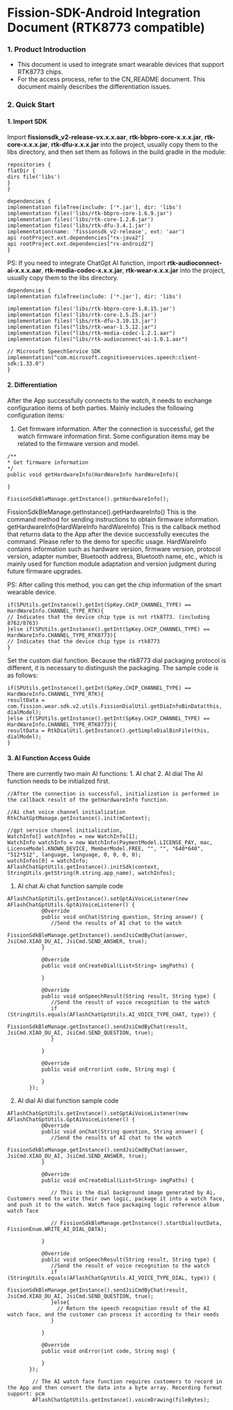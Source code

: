 # Fission-SDK-Android Integration Document (RTK8773 compatible)
### 1. Product Introduction
* This document is used to integrate smart wearable devices that support RTK8773 chips.
* For the access process, refer to the CN_README document. This document mainly describes the differentiation issues.

### 2. Quick Start
#### 1. Import SDK
Import **fissionsdk_v2-release-vx.x.x.aar**, **rtk-bbpro-core-x.x.x.jar**, **rtk-core-x.x.x.jar**, **rtk-dfu-x.x.x.jar** into the project, usually copy them to the libs directory, and then set them as follows in the build.gradle in the module:
```
repositories {
flatDir {
dirs file('libs')
}
}

dependencies {
implementation fileTree(include: ['*.jar'], dir: 'libs')
implementation files('libs/rtk-bbpro-core-1.6.9.jar')
implementation files('libs/rtk-core-1.2.8.jar')
implementation files('libs/rtk-dfu-3.4.1.jar')
implementation(name: 'fissionsdk_v2-release', ext: 'aar')
api rootProject.ext.dependencies["rx-java2"]
api rootProject.ext.dependencies["rx-android2"]
}
```
PS: If you need to integrate ChatGpt AI function, import **rtk-audioconnect-ai-x.x.x.aar**, **rtk-media-codec-x.x.x.jar**, **rtk-wear-x.x.x.jar** into the project, usually copy them to the libs directory.
```
dependencies {
implementation fileTree(include: ['*.jar'], dir: 'libs')

implementation files('libs/rtk-bbpro-core-1.8.15.jar')
implementation files('libs/rtk-core-1.5.25.jar')
implementation files('libs/rtk-dfu-3.10.13.jar')
implementation files("libs/rtk-wear-1.5.12.jar")
implementation files("libs/rtk-media-codec-1.2.1.aar")
implementation files("libs/rtk-audioconnect-ai-1.0.1.aar")

// Microsoft SpeechService SDK
implementation("com.microsoft.cognitiveservices.speech:client-sdk:1.33.0")
}
```

#### 2. Differentiation
After the App successfully connects to the watch, it needs to exchange configuration items of both parties. Mainly includes the following configuration items:
1. Get firmware information. After the connection is successful, get the watch firmware information first. Some configuration items may be related to the firmware version and model.
```
/**
* Get firmware information
*/
public void getHardwareInfo(HardWareInfo hardWareInfo){

}

FissionSdkBleManage.getInstance().getHardwareInfo();
```
FissionSdkBleManage.getInstance().getHardwareInfo() This is the command method for sending instructions to obtain firmware information. getHardwareInfo(HardWareInfo hardWareInfo) This is the callback method that returns data to the App after the device successfully executes the command. Please refer to the demo for specific usage. HardWareInfo contains information such as hardware version, firmware version, protocol version, adapter number, Bluetooth address, Bluetooth name, etc., which is mainly used for function module adaptation and version judgment during future firmware upgrades.

PS: After calling this method, you can get the chip information of the smart wearable device.
```
if(SPUtils.getInstance().getInt(SpKey.CHIP_CHANNEL_TYPE) == HardWareInfo.CHANNEL_TYPE_RTK){
// Indicates that the device chip type is not rtk8773. (including 8762/8763)
}else if(SPUtils.getInstance().getInt(SpKey.CHIP_CHANNEL_TYPE) == HardWareInfo.CHANNEL_TYPE_RTK8773){
// Indicates that the device chip type is rtk8773
}
```
Set the custom dial function. Because the rtk8773 dial packaging protocol is different, it is necessary to distinguish the packaging. The sample code is as follows:
```
if(SPUtils.getInstance().getInt(SpKey.CHIP_CHANNEL_TYPE) == HardWareInfo.CHANNEL_TYPE_RTK){
resultData = com.fission.wear.sdk.v2.utils.FissionDialUtil.getDiaInfoBinData(this, dialModel);
}else if(SPUtils.getInstance().getInt(SpKey.CHIP_CHANNEL_TYPE) == HardWareInfo.CHANNEL_TYPE_RTK8773){
resultData = RtkDialUtil.getInstance().getSimpleDialBinFile(this, dialModel);
}
```

#### 3. AI Function Access Guide
There are currently two main AI functions: 1. AI chat 2. AI dial
The AI function needs to be initialized first.
```
//After the connection is successful, initialization is performed in the callback result of the getHardwareInfo function.

//Ai chat voice channel initialization
RtkChatGptManage.getInstance().init(mContext);

//gpt service channel initialization,  
WatchInfo[] watchInfos = new WatchInfo[1];
WatchInfo watchInfo = new WatchInfo(PaymentModel.LICENSE_PAY, mac, LicenseModel.KNOWN_DEVICE, MemberModel.FREE, "", "", "640*640", "512*512", language, language, 0, 0, 0, 0);
watchInfos[0] = watchInfo;
AFlashChatGptUtils.getInstance().initSdk(context, StringUtils.getString(R.string.app_name), watchInfos);
```

1. AI chat
Ai chat function sample code
```
AFlashChatGptUtils.getInstance().setGptAiVoiceListener(new AFlashChatGptUtils.GptAiVoiceListener() {
           @Override
           public void onChat(String question, String answer) {
              //Send the results of AI chat to the watch
              FissionSdkBleManage.getInstance().sendJsiCmdByChat(answer, JsiCmd.XIAO_DU_AI, JsiCmd.SEND_ANSWER, true);
           }

           @Override
           public void onCreateDial(List<String> imgPaths) {

           }

           @Override
           public void onSpeechResult(String result, String type) {
              //Send the result of voice recognition to the watch
              if (StringUtils.equals(AFlashChatGptUtils.AI_VOICE_TYPE_CHAT, type)) {
                FissionSdkBleManage.getInstance().sendJsiCmdByChat(result, JsiCmd.XIAO_DU_AI, JsiCmd.SEND_QUESTION, true);
              }

           }

           @Override
           public void onError(int code, String msg) {

           }
       });
```

2. AI dial
AI dial function sample code
```
AFlashChatGptUtils.getInstance().setGptAiVoiceListener(new AFlashChatGptUtils.GptAiVoiceListener() {
           @Override
           public void onChat(String question, String answer) {
              //Send the results of AI chat to the watch
              FissionSdkBleManage.getInstance().sendJsiCmdByChat(answer, JsiCmd.XIAO_DU_AI, JsiCmd.SEND_ANSWER, true);
           }

           @Override
           public void onCreateDial(List<String> imgPaths) {

              // This is the dial background image generated by Ai,  Customers need to write their own logic, package it into a watch face, and push it to the watch. Watch face packaging logic reference album watch face

              // FissionSdkBleManage.getInstance().startDial(outData, FissionEnum.WRITE_AI_DIAL_DATA);

           }

           @Override
           public void onSpeechResult(String result, String type) {
              //Send the result of voice recognition to the watch
              if (StringUtils.equals(AFlashChatGptUtils.AI_VOICE_TYPE_DIAL, type)) {
                FissionSdkBleManage.getInstance().sendJsiCmdByChat(result, JsiCmd.XIAO_DU_AI, JsiCmd.SEND_QUESTION, true);
              }else{
                // Return the speech recognition result of the AI ​​watch face, and the customer can process it according to their needs
              }

           }

           @Override
           public void onError(int code, String msg) {

           }
       });

        // The AI ​​watch face function requires customers to record in the App and then convert the data into a byte array. Recording format support: pcm
        AFlashChatGptUtils.getInstance().voiceDrawing(fileBytes);
```
